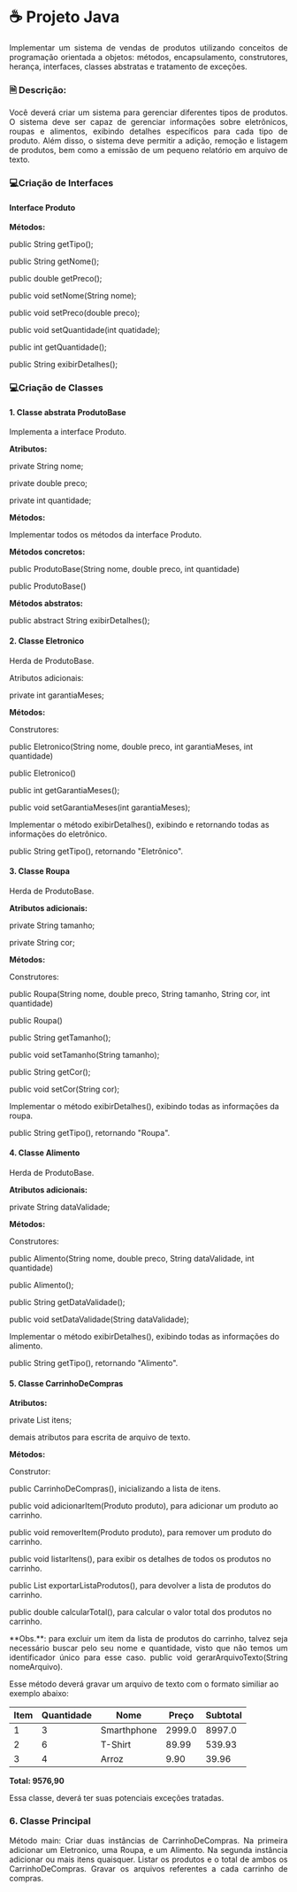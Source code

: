 # ☕ Projeto Java
<p align="justify">Implementar um sistema de vendas de produtos utilizando conceitos de programação orientada a objetos: métodos, encapsulamento, construtores, herança, interfaces, classes abstratas e tratamento de exceções.</p>

### 🗎 Descrição:
<p align="justify">Você deverá criar um sistema para gerenciar diferentes tipos de produtos. O sistema deve ser capaz de gerenciar informações sobre eletrônicos, roupas e alimentos, exibindo detalhes específicos para cada tipo de produto. Além disso, o sistema deve permitir a adição, remoção e listagem de produtos, bem como a emissão de um pequeno relatório em arquivo de texto.</p>


### 💻Criação de Interfaces
#### Interface Produto
**Métodos:**

public String getTipo();

public String getNome();

public double getPreco();

public void setNome(String nome);

public void setPreco(double preco);

public void setQuantidade(int quatidade);

public int getQuantidade();

public String exibirDetalhes();

### 💻Criação de Classes
#### 1. Classe abstrata ProdutoBase
Implementa a interface Produto.

**Atributos:**

private String nome;

private double preco;

private int quantidade;

**Métodos:**

Implementar todos os métodos da interface Produto.

**Métodos concretos:**

public ProdutoBase(String nome, double preco, int quantidade)

public ProdutoBase()

**Métodos abstratos:**

public abstract String exibirDetalhes();

#### 2. Classe Eletronico
Herda de ProdutoBase.

Atributos adicionais:

private int garantiaMeses;

**Métodos:**

Construtores:

public Eletronico(String nome, double preco, int garantiaMeses, int quantidade)

public Eletronico()

public int getGarantiaMeses();

public void setGarantiaMeses(int garantiaMeses);

Implementar o método exibirDetalhes(), exibindo e retornando todas as informações do eletrônico.

public String getTipo(), retornando "Eletrônico".


#### 3. Classe Roupa
Herda de ProdutoBase.

**Atributos adicionais:**

private String tamanho;

private String cor;

**Métodos:**

Construtores:

public Roupa(String nome, double preco, String tamanho, String cor, int quantidade)

public Roupa()

public String getTamanho();

public void setTamanho(String tamanho);

public String getCor();

public void setCor(String cor);

Implementar o método exibirDetalhes(), exibindo todas as informações da roupa.

public String getTipo(), retornando "Roupa".


#### 4. Classe Alimento
Herda de ProdutoBase.

**Atributos adicionais:**

private String dataValidade;

**Métodos:**

Construtores:

public Alimento(String nome, double preco, String dataValidade, int quantidade)

public Alimento();

public String getDataValidade();

public void setDataValidade(String dataValidade);

Implementar o método exibirDetalhes(), exibindo todas as informações do alimento.

public String getTipo(), retornando "Alimento".


#### 5. Classe CarrinhoDeCompras
**Atributos:**

private List<Produto> itens;

demais atributos para escrita de arquivo de texto.

**Métodos:**

Construtor:

public CarrinhoDeCompras(), inicializando a lista de itens.

public void adicionarItem(Produto produto), para adicionar um produto ao carrinho.

public void removerItem(Produto produto), para remover um produto do carrinho.

public void listarItens(), para exibir os detalhes de todos os produtos no carrinho.

public List <Produto> exportarListaProdutos(), para devolver a lista de produtos do carrinho.

public double calcularTotal(), para calcular o valor total dos produtos no carrinho.


<p align="justify">**Obs.**: para excluir um item da lista de produtos do carrinho, talvez seja necessário buscar pelo seu nome e quantidade, visto que não temos um identificador único para esse caso. public void gerarArquivoTexto(String nomeArquivo).</p>

Esse método deverá gravar um arquivo de texto com o formato similiar ao exemplo abaixo:


| Item |  Quantidade   |      Nome      | Preço  | Subtotal  |
| ---- | ------------  | ---------------| ------ | ----------|
| 1    |      3        |  Smarthphone   | 2999.0 | 8997.0    |  
| 2    |      6        |  T-Shirt       | 89.99	 | 539.93    |  
| 3    |      4        |  Arroz         |  9.90  |  39.96    |  
**Total: 9576,90**

Essa classe, deverá ter suas potenciais exceções tratadas.

### 6. Classe Principal
<p align="justify">Método main:
Criar duas instâncias de CarrinhoDeCompras. Na primeira adicionar um Eletronico, uma Roupa, e um Alimento. Na segunda instância adicionar ou mais itens quaisquer. Listar os produtos e o total de ambos os CarrinhoDeCompras. Gravar os arquivos referentes a cada carrinho de compras.</p>
